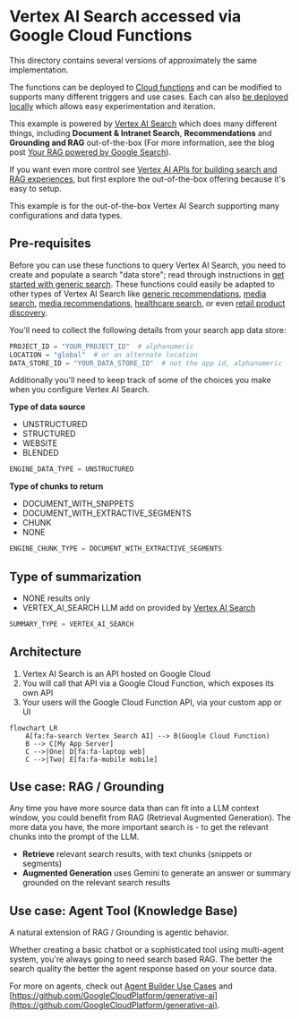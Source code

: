 # Vertex AI Search accessed via Google Cloud Functions

This directory contains several versions of approximately the same
implementation.

The functions can be deployed to
[Cloud functions](https://cloud.google.com/functions/) and can be modified to
supports many different triggers and use cases. Each can also
[be deployed locally](https://cloud.google.com/functions/docs/running/overview)
which allows easy experimentation and iteration.

This example is powered by
[Vertex AI Search](https://cloud.google.com/generative-ai-app-builder/docs/enterprise-search-introduction)
which does many different things, including **Document & Intranet Search**,
**Recommendations** and **Grounding and RAG** out-of-the-box (For more
information, see the blog post
[Your RAG powered by Google Search](https://cloud.google.com/blog/products/ai-machine-learning/rags-powered-by-google-search-technology-part-1)).

If you want even more control see
[Vertex AI APIs for building search and RAG experiences](https://cloud.google.com/generative-ai-app-builder/docs/builder-apis),
but first explore the out-of-the-box offering because it's easy to setup.

This example is for the out-of-the-box Vertex AI Search supporting many
configurations and data types.

## Pre-requisites

Before you can use these functions to query Vertex AI Search, you need to create
and populate a search "data store"; read through instructions in
[get started with generic search](https://cloud.google.com/generative-ai-app-builder/docs/try-enterprise-search).
These functions could easily be adapted to other types of Vertex AI Search like
[generic recommendations](https://cloud.google.com/generative-ai-app-builder/docs/try-generic-recommendations),
[media search](https://cloud.google.com/generative-ai-app-builder/docs/try-media-search),
[media recommendations](https://cloud.google.com/generative-ai-app-builder/docs/try-media-recommendations),
[healthcare search](https://cloud.google.com/generative-ai-app-builder/docs/create-data-store-hc),
or even
[retail product discovery](https://cloud.google.com/solutions/retail-product-discovery#documentation).

You'll need to collect the following details from your search app data store:

```python
PROJECT_ID = "YOUR_PROJECT_ID"  # alphanumeric
LOCATION = "global"  # or an alternate location
DATA_STORE_ID = "YOUR_DATA_STORE_ID"  # not the app id, alphanumeric
```

Additionally you'll need to keep track of some of the choices you make when you
configure Vertex AI Search.

**Type of data source**

- UNSTRUCTURED
- STRUCTURED
- WEBSITE
- BLENDED

```py
ENGINE_DATA_TYPE = UNSTRUCTURED
```

**Type of chunks to return**

- DOCUMENT_WITH_SNIPPETS
- DOCUMENT_WITH_EXTRACTIVE_SEGMENTS
- CHUNK
- NONE

```python
ENGINE_CHUNK_TYPE = DOCUMENT_WITH_EXTRACTIVE_SEGMENTS
```

## Type of summarization

- NONE results only
- VERTEX_AI_SEARCH LLM add on provided by [Vertex AI Search]()
<!-- NOT ready yet
- GENERATE_GROUNDED_ANSWERS use the
  [Generate grounded answers with RAG](https://cloud.google.com/generative-ai-app-builder/docs/grounded-gen)
  provided by
  [Vertex AI Search Builder APIs](https://cloud.google.com/generative-ai-app-builder/docs/builder-apis)
- GEMINI use one of the Gemini models to generate an answer from the results -->

```python
SUMMARY_TYPE = VERTEX_AI_SEARCH
```

## Architecture

1. Vertex AI Search is an API hosted on Google Cloud
1. You will call that API via a Google Cloud Function, which exposes its own
   API
1. Your users will the Google Cloud Function API, via your custom app or UI

```miranda
flowchart LR
    A[fa:fa-search Vertex Search AI] --> B(Google Cloud Function)
    B --> C[My App Server]
    C -->|One| D[fa:fa-laptop web]
    C -->|Two| E[fa:fa-mobile mobile]
```

## Use case: RAG / Grounding

Any time you have more source data than can fit into a LLM context window, you
could benefit from RAG (Retrieval Augmented Generation). The more data you have,
the more important search is - to get the relevant chunks into the prompt of the
LLM.

- **Retrieve** relevant search results, with text chunks (snippets or segments)
- **Augmented Generation** uses Gemini to generate an answer or summary grounded
  on the relevant search results

## Use case: Agent Tool (Knowledge Base)

A natural extension of RAG / Grounding is agentic behavior.

Whether creating a basic chatbot or a sophisticated tool using multi-agent
system, you're always going to need search based RAG. The better the search
quality the better the agent response based on your source data.

For more on agents, check out
[Agent Builder Use Cases](https://cloud.google.com/products/agent-builder?hl=en#common-uses)
and
[https://github.com/GoogleCloudPlatform/generative-ai](https://github.com/GoogleCloudPlatform/generative-ai).
